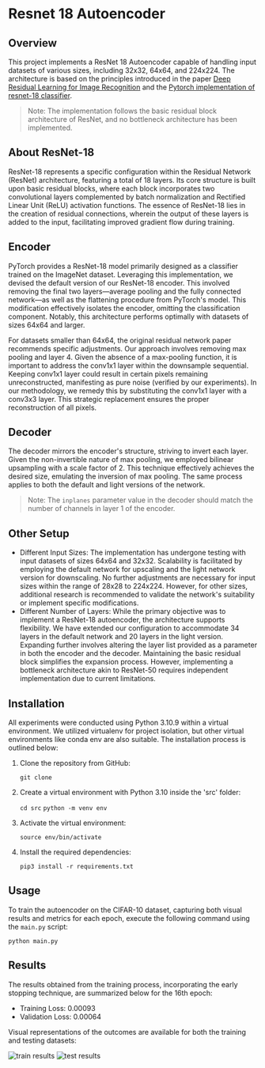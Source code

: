 # Resnet 18 Autoencoder

## Overview
This project implements a ResNet 18 Autoencoder capable of handling input datasets of various sizes, including 32x32, 64x64, and 224x224. The architecture is based on the principles introduced in the paper [Deep Residual Learning for Image Recognition](http://arxiv.org/abs/1512.03385) and the [Pytorch implementation of resnet-18 classifier](https://pytorch.org/vision/main/_modules/torchvision/models/resnet.html#resnet18).

> Note: The implementation follows the basic residual block architecture of ResNet, and no bottleneck architecture has been implemented.

## About ResNet-18

ResNet-18 represents a specific configuration within the Residual Network (ResNet) architecture, featuring a total of 18 layers. Its core structure is built upon basic residual blocks, where each block incorporates two convolutional layers complemented by batch normalization and Rectified Linear Unit (ReLU) activation functions. The essence of ResNet-18 lies in the creation of residual connections, wherein the output of these layers is added to the input, facilitating improved gradient flow during training.

## Encoder

PyTorch provides a ResNet-18 model primarily designed as a classifier trained on the ImageNet dataset. Leveraging this implementation, we devised the default version of our ResNet-18 encoder. This involved removing the final two layers—average pooling and the fully connected network—as well as the flattening procedure from PyTorch's model. This modification effectively isolates the encoder, omitting the classification component. Notably, this architecture performs optimally with datasets of sizes 64x64 and larger.

For datasets smaller than 64x64, the original residual network paper recommends specific adjustments. Our approach involves removing max pooling and layer 4. Given the absence of a max-pooling function, it is important to address the conv1x1 layer within the downsample sequential. Keeping conv1x1 layer could result in certain pixels remaining unreconstructed, manifesting as pure noise (verified by our experiments). In our methodology, we remedy this by substituting the conv1x1 layer with a conv3x3 layer. This strategic replacement ensures the proper reconstruction of all pixels.

## Decoder
The decoder mirrors the encoder's structure, striving to invert each layer. Given the non-invertible nature of max pooling, we employed bilinear upsampling with a scale factor of 2. This technique effectively achieves the desired size, emulating the inversion of max pooling. The same process applies to both the default and light versions of the network.

> Note: The `inplanes` parameter value in the decoder should match the number of channels in layer 1 of the encoder.

## Other Setup

- Different Input Sizes:
The implementation has undergone testing with input datasets of sizes 64x64 and 32x32. Scalability is facilitated by employing the default network for upscaling and the light network version for downscaling. No further adjustments are necessary for input sizes within the range of 28x28 to 224x224. However, for other sizes, additional research is recommended to validate the network's suitability or implement specific modifications.
- Different Number of Layers:
While the primary objective was to implement a ResNet-18 autoencoder, the architecture supports flexibility. We have extended our configuration to accommodate 34 layers in the default network and 20 layers in the light version. Expanding further involves altering the layer list provided as a parameter in both the encoder and the decoder. Maintaining the basic residual block simplifies the expansion process. However, implementing a bottleneck architecture akin to ResNet-50 requires independent implementation due to current limitations.

## Installation
All experiments were conducted using Python 3.10.9 within a virtual environment. We utilized virtualenv for project isolation, but other virtual environments like conda env are also suitable. The installation process is outlined below:
1. Clone the repository from GitHub:

    `git clone`

2. Create a virtual environment with Python 3.10 inside the 'src' folder:

    `cd src`
    `python -m venv env`

3. Activate the virtual environment:

    `source env/bin/activate`

4. Install the required dependencies:

    `pip3 install -r requirements.txt`


## Usage
To train the autoencoder on the CIFAR-10 dataset, capturing both visual results and metrics for each epoch, execute the following command using the `main.py` script:

    python main.py

## Results
The results obtained from the training process, incorporating the early stopping technique, are summarized below for the 16th epoch:

- Training Loss: 0.00093
- Validation Loss: 0.00064

Visual representations of the outcomes are available for both the training and testing datasets:

![train results](https://github.com/eleannavali/thesis_code/blob/improve_quality/img/16_epoch_from_train_dataset.png)
![test results](https://github.com/eleannavali/thesis_code/blob/improve_quality/img/16_epoch_from_test_dataset.png)



